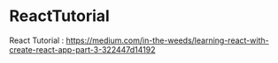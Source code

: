 # ReactTutorial
React Tutorial : https://medium.com/in-the-weeds/learning-react-with-create-react-app-part-3-322447d14192

